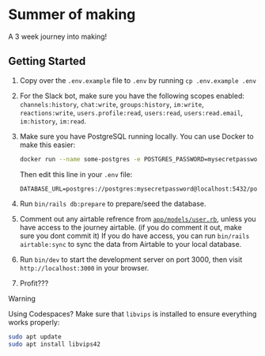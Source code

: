 # Summer of making

A 3 week journey into making!

## Getting Started

1. Copy over the `.env.example` file to `.env` by running `cp .env.example .env`
2. For the Slack bot, make sure you have the following scopes enabled: \
   `channels:history`, `chat:write`, `groups:history`, `im:write`, `reactions:write`, `users.profile:read`, `users:read`, `users:read.email`, `im:history`, `im:read`.
3. Make sure you have PostgreSQL running locally. You can use Docker to make this easier:

   ```bash
   docker run --name some-postgres -e POSTGRES_PASSWORD=mysecretpassword -p 5432:5432 -d postgres
   ```

   Then edit this line in your `.env` file:

   ```env
   DATABASE_URL=postgres://postgres:mysecretpassword@localhost:5432/postgres
   ```

4. Run `bin/rails db:prepare` to prepare/seed the database.
5. Comment out any airtable refrence from [`app/models/user.rb`](/app/models/user.rb), unless you have access to the journey airtable. (if you do comment it out, make sure you dont commit it) If you do have access, you can run `bin/rails airtable:sync` to sync the data from Airtable to your local database.
6. Run `bin/dev` to start the development server on port 3000, then visit `http://localhost:3000` in your browser.
7. Profit???

> [!WARNING]
> Using Codespaces? Make sure that `libvips` is installed to ensure everything works properly:
>
> ```bash
> sudo apt update
> sudo apt install libvips42
> ```
